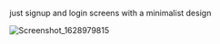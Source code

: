 just signup and login screens with a minimalist design

![Screenshot_1628979815](https://user-images.githubusercontent.com/86973277/129462901-1250322e-b6df-4faa-b5fc-8a0efa90bae3.png)

